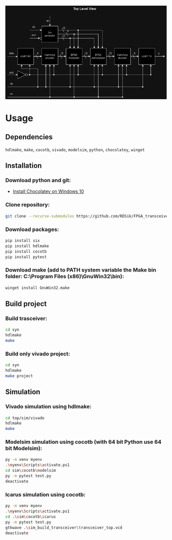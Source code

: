 ![My Image](pic/transeiver.drawio.png)

# Usage

## Dependencies 

`hdlmake`, `make`, `cocotb`, `vivado`, `modelsim`, `python`, `chocolatey`, `winget`

## Installation

### Download python and git:
- [Install Chocolatey on Windows 10](https://gist.github.com/lopezjurip/2a188c90284bf239197b)

### Clone repository:
```bash
git clone --recurse-submodules https://github.com/RDSik/FPGA_transceiver.git
```

### Download packages:
```bash
pip install six
pip install hdlmake
pip install cocotb
pip install pytest
```

### Download make (add to PATH system variable the Make bin folder: C:\Program Files (x86)\GnuWin32\bin):
```bash
winget install GnuWin32.make
```

## Build project

### Build trasceiver:
```bash
cd syn
hdlmake
make
```

### Build only vivado project:
```bash
cd syn
hdlmake
make project
```

## Simulation

### Vivado simulation using hdlmake:
```bash
cd top/sim/vivado
hdlmake
make
```

### Modelsim simulation using cocotb (with 64 bit Python use 64 bit Modelsim):
```bash
py -m venv myenv
.\myenv\Scripts\activate.ps1
cd sim\cocotb\modelsim
py -m pytest test.py
deactivate
```

### Icarus simulation using cocotb:
```bash
py -m venv myenv
.\myenv\Scripts\activate.ps1
cd .\sim\cocotb\icarus
py -m pytest test.py
gtkwave .\sim_build_transceiver\transceiver_top.vcd
deactivate
```
